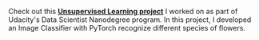Check out this __[Unsupervised Learning project](https://github.com/avelicha/Deep_Learning_DSND_Image_Classifier/blob/master/image_classifier_git.ipynb)__ I worked on as part of Udacity's Data Scientist Nanodegree program. In this project, I developed an Image Classifier with PyTorch recognize different species of flowers.
